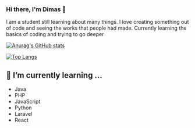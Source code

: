 ### Hi there, I'm Dimas 👋

I am a student still learning about many things. I love creating something out of code and seeing the works that people had made. Currently learning the basics of coding and trying to go deeper

[![Anurag's GitHub stats](https://github-readme-stats.vercel.app/api?username=dmsadjt)](https://github.com/anuraghazra/github-readme-stats)

[![Top Langs](https://github-readme-stats.vercel.app/api/top-langs/?username=dmsadjt&layout=compact)](https://github.com/yushi1007)

## 🌱 I’m currently learning ...
 - Java
 - PHP
 - JavaScript
 - Python
 - Laravel
 - React


<!--
**dmsadjt/dmsadjt** is a ✨ _special_ ✨ repository because its `README.md` (this file) appears on your GitHub profile.

Here are some ideas to get you started:

- 🔭 I’m currently working on ...

- 👯 I’m looking to collaborate on ...
- 🤔 I’m looking for help with ...
- 💬 Ask me about ...
- 📫 How to reach me: ...
- 😄 Pronouns: ...

-->

